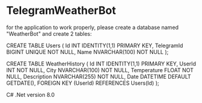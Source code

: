 # TelegramWeatherBot
for the application to work properly, please create a database named "WeatherBot" and create 2 tables:

CREATE TABLE Users 
(
Id INT IDENTITY(1,1) PRIMARY KEY,
TelegramId BIGINT UNIQUE NOT NULL,
Name NVARCHAR(100) NOT NULL
);

CREATE TABLE WeatherHistory 
(
Id INT IDENTITY(1,1) PRIMARY KEY,
UserId INT NOT NULL,
City NVARCHAR(100) NOT NULL,
Temperature FLOAT NOT NULL,
Description NVARCHAR(255) NOT NULL,
Date DATETIME DEFAULT GETDATE(),
FOREIGN KEY (UserId) REFERENCES Users(Id)
);

C# .Net version 8.0
